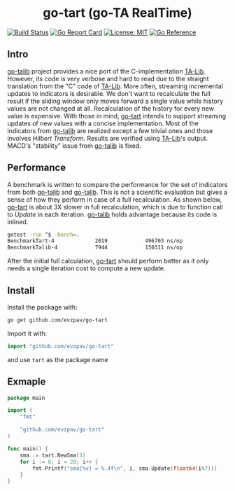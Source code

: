 <h1 align="center">go-tart (go-TA RealTime)</h1>

[![Build Status](https://travis-ci.com/evzpav/go-tart.svg?branch=master)](https://travis-ci.com/evzpav/go-tart)
[![Go Report Card](https://goreportcard.com/badge/github.com/evzpav/go-tart)](https://goreportcard.com/report/github.com/evzpav/go-tart)
[![License: MIT](https://img.shields.io/badge/License-MIT-yellow.svg)](https://opensource.org/licenses/MIT)
[![Go Reference](https://pkg.go.dev/badge/github.com/evzpav/go-tart.svg)](https://pkg.go.dev/github.com/evzpav/go-tart)

## Intro

[go-talib](https://github.com/markcheno/go-talib) project provides a nice port of the C-implementation [TA-Lib](http://ta-lib.org/).
However, its code is very verbose and hard to read due to the straight translation from the "C" code of [TA-Lib](http://ta-lib.org/).
More often, streaming incremental updates to indicators is desirable.
We don't want to recalculate the full result if the sliding window only moves forward a single value while history values are not changed at all.
Recalculation of the history for every new value is expensive.
With those in mind, [go-tart](https://github.com/evzpav/go-tart) intends to support streaming updates of new values with a concise implementation.
Most of the indicators from [go-talib](https://github.com/markcheno/go-talib) are realized except a few trivial ones and those involves *Hilbert Transform*.
Results are verified using [TA-Lib](http://ta-lib.org/)'s output.
MACD's "stability" issue from [go-talib](https://github.com/markcheno/go-talib) is fixed.

## Performance

A benchmark is written to compare the performance for the set of indicators from both [go-talib](https://github.com/markcheno/go-talib) and [go-talib](https://github.com/markcheno/go-talib).
This is not a scientific evaluation but gives a sense of how they perform in case of a full recalculation.
As shown below, [go-tart](https://github.com/evzpav/go-tart) is about 3X slower in full recalculation, which is due to function call to *Update* in each iteration.
[go-talib](https://github.com/markcheno/go-talib) holds advantage because its code is inlined.
```bash
gotest -run ^$ -bench=.
BenchmarkTart-4             2019            496703 ns/op
BenchmarkTalib-4            7944            150311 ns/op
```
After the initial full calculation, [go-tart](https://github.com/evzpav/go-tart) should perform better as it only needs a single iteration cost to compute a new update.

## Install

Install the package with:

```bash
go get github.com/evzpav/go-tart
```

Import it with:

```go
import "github.com/evzpav/go-tart"
```

and use `tart` as the package name

## Exmaple

```go
package main

import (
	"fmt"

	"github.com/evzpav/go-tart"
)

func main() {
	sma := tart.NewSma(5)
	for i := 0; i < 20; i++ {
		fmt.Printf("sma[%v] = %.4f\n", i, sma.Update(float64(i%7)))
	}
}
```

